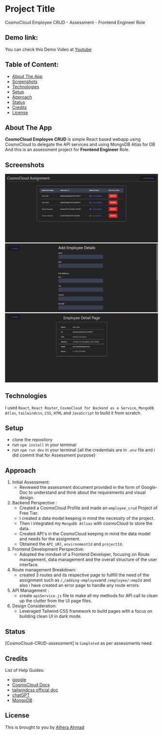 # Project Title
CosmoCloud Employee CRUD - Assessment - Frontend Engineer Role

## Demo link:
You can check this Demo Video at [Youtube](https://youtu.be/Qky1j5XXt6M)

## Table of Content:

- [About The App](#about-the-app)
- [Screenshots](#screenshots)
- [Technologies](#technologies)
- [Setup](#setup)
- [Approach](#approach)
- [Status](#status)
- [Credits](#credits)
- [License](#license)

## About The App
<strong>CosmoCloud Employee CRUD</strong> is simple React based webapp using CosmoCloud to delegate the API services and using MongoDB Atlas for DB And this is an assessment project for <strong>Frontend Engineer</strong> Role.

## Screenshots

![View](/src/assets/employee_listing_page.png)
![View](/src/assets/add_employee.png)
![View](/src/assets/more_details_employee.png)


## Technologies
I used `React`, `React Router`, `CosmoCloud for Backend as a Service`, `MongoDB Atlas`, `tailwindcss`, `CSS`, `HTML` and `JavaScript` to build it from scratch.

## Setup
- clone the repository
- run `npm install` in your terminal
- run `npm run dev` in your terminal {all the credentials are in `.env` file and i did commit that for Assessment purpose}

## Approach
1. Initial Assessment:
    - Reviewed the assessment document provided in the form of Google-Doc to understand and think about the requirements and visual design.
2. Backend Perspective :
    - Created a CosmoCloud Profile and made an `employee_crud` Project of Free Tier.
    - I created a data model keeping in mind the necessity of the project.
    - Then i integrated my `MongoDb Atlsas` with cosmoCloud to store the data.
    - Created API's in the CosmoCloud keeping in mind the data model and needs for the assignment.
    - Obtained the `API_URl`, `environmentId` and `projectId`.      
3. Frontend Development Perspective:
    - Adopted the mindset of a Frontend Developer, focusing on Route management, data management and the overall structure of the user interface.
4. Route management Breakdown:
    - created 3 routes and its respective page to fullfill the need of the assignment such as `/`,`/adding-employee`and `/employee/:empId` and also i have created an error page to handle any route errors.
5. API Management :
    - create `apiService.js` file to make all my methods for API call to clean up the clutter from the UI page files.    
5. Design Consideration:
    - Leveraged Tailwind CSS framework to build pages with a focus on building clean UI in dark mode.

## Status
[CosmoCloud-CRUD-assessment] is `Completed` as per assessments need.

## Credits
List of Help Guides:
- [google](https://google.com)
- [CosmoCloud Docs](https://docs.cosmocloud.io/)
- [tailwindcss official doc](https://tailwindcss.com/)
- [chatGPT](https://chat.openai.com)
- [MongoDB](https://mongodb.com)

## License

This is brought to you by [Alhera Ahmad](https://gentleshah.netlify.app)
